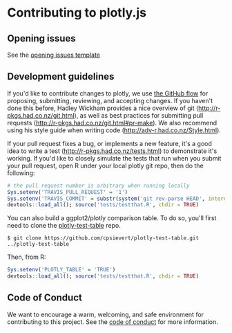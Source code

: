 # Contributing to plotly.js

## Opening issues

See the [opening issues template](https://github.com/ropensci/plotly/blob/master/.github/ISSUE_TEMPLATE.md)

## Development guidelines

If you'd like to contribute changes to plotly, we use [the GitHub flow](https://guides.github.com/introduction/flow/index.html) for proposing, submitting, reviewing, and accepting changes. If you haven't done this before, Hadley Wickham provides a nice overview of git (<http://r-pkgs.had.co.nz/git.html>), as well as best practices for submitting pull requests (<http://r-pkgs.had.co.nz/git.html#pr-make>). We also recommend using his style guide when writing code (<http://adv-r.had.co.nz/Style.html>).

If your pull request fixes a bug, or implements a new feature, it's a good idea to write a test (<http://r-pkgs.had.co.nz/tests.html>) to demonstrate it's working. If you'd like to closely simulate the tests that run when you submit your pull request, open R under your local plotly git repo, then do the following:

```r
# the pull request number is arbitrary when running locally
Sys.setenv('TRAVIS_PULL_REQUEST' = '1')
Sys.setenv('TRAVIS_COMMIT' = substr(system('git rev-parse HEAD', intern = T), 1, 7))
devtools::load_all(); source('tests/testthat.R', chdir = TRUE)
```

You can also build a ggplot2/plotly comparison table. To do so, you'll first need to clone the [plotly-test-table](https://github.com/cpsievert/plotly-test-table) repo.

```shell
$ git clone https://github.com/cpsievert/plotly-test-table.git ../plotly-test-table
```

Then, from R:

```r
Sys.setenv('PLOTLY_TABLE' = 'TRUE')
devtools::load_all(); source('tests/testthat.R', chdir = TRUE)
```

## Code of Conduct

We want to encourage a warm, welcoming, and safe environment for contributing to this project. See the [code of conduct](https://github.com/ropensci/plotly/blob/master/CONDUCT.md) for more information.
